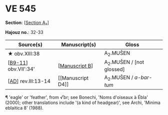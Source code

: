 # VE 545

**Section**: [[Section A₂]]

**Hajouz no.**: 32-33

| Source(s)              | Manuscript(s)     | Gloss                               |
| ---------------------- | ----------------- | ----------------------------------- |
| ★ obv.XIII:38          |                   | A<sub>2</sub>.MUŠEN                 |
| [[B9-11]] obv.VII':34' | [[Manuscript B]]  | A<sub>2</sub>.MUŠEN / [not glossed] |
| [[AD]] rev.III:13-14   | [[Manuscript D4]] | A<sub>2</sub>.MUŠEN / *a-bar-tum*   |

¶ 'eagle' or 'feather', from √ʾbr; see Bonechi, 'Noms d'oiseaux à Ébla' (2000); other translations include '(a kind of headgear)', see Archi, 'Minima eblaitica 8' (1988).

[//begin]: # "Autogenerated link references for markdown compatibility"
[Section A₂]: <Section A₂> "Section A₂"
[B9-11]: B9-11 "MEE 4, 9 + MEE 4, 10 + MEE 4, 11 = TM.75.G.2004+TM.75.G.2001+TM.75.G.2003"
[Manuscript B]: <Manuscript B> "Manuscript B"
[AD]: AD "MEE 4, 40 = TM.75.G.1426"
[//end]: # "Autogenerated link references"